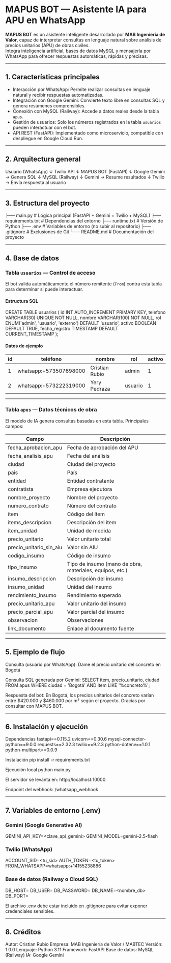 # MAPUS BOT — Asistente IA para APU en WhatsApp

**MAPUS BOT** es un asistente inteligente desarrollado por **MAB Ingeniería de Valor**, capaz de interpretar consultas en lenguaje natural sobre análisis de precios unitarios (APU) de obras civiles.  
Integra inteligencia artificial, bases de datos MySQL y mensajería por WhatsApp para ofrecer respuestas automáticas, rápidas y precisas.

---

## 1. Características principales

- Interacción por WhatsApp: Permite realizar consultas en lenguaje natural y recibir respuestas automatizadas.
- Integración con Google Gemini: Convierte texto libre en consultas SQL y genera resúmenes comprensibles.
- Conexión con MySQL (Railway): Accede a datos reales desde la tabla `apus`.
- Gestión de usuarios: Solo los números registrados en la tabla `usuarios` pueden interactuar con el bot.
- API REST (FastAPI): Implementado como microservicio, compatible con despliegue en Google Cloud Run.

---

## 2. Arquitectura general
Usuario (WhatsApp)
↓
Twilio API
↓
MAPUS BOT (FastAPI)
↓
Google Gemini → Genera SQL
↓
MySQL (Railway)
↓
Gemini → Resume resultados
↓
Twilio → Envía respuesta al usuario

---

## 3. Estructura del proyecto

├── main.py              # Lógica principal (FastAPI + Gemini + Twilio + MySQL)
├── requirements.txt     # Dependencias del entorno
├── runtime.txt          # Versión de Python
├── .env                 # Variables de entorno (no subir al repositorio)
├── .gitignore           # Exclusiones de Git
└── README.md            # Documentación del proyecto

---

## 4. Base de datos

### Tabla `usuarios` — Control de acceso

El bot valida automáticamente el número remitente (`From`) contra esta tabla para determinar si puede interactuar.

#### Estructura SQL
CREATE TABLE usuarios (
  id INT AUTO_INCREMENT PRIMARY KEY,
  telefono VARCHAR(30) UNIQUE NOT NULL,
  nombre VARCHAR(100) NOT NULL,
  rol ENUM('admin', 'usuario', 'externo') DEFAULT 'usuario',
  activo BOOLEAN DEFAULT TRUE,
  fecha_registro TIMESTAMP DEFAULT CURRENT_TIMESTAMP
);

#### Datos de ejemplo

| id | teléfono               | nombre          | rol     | activo |
|----|------------------------|----------------|---------|--------|
| 1  | whatsapp:+573507698000 | Cristian Rubio  | admin   | 1      |
| 2  | whatsapp:+573222319000 | Yery Pedraza    | usuario | 1      |

---

### Tabla `apus` — Datos técnicos de obra

El modelo de IA genera consultas basadas en esta tabla.
Principales campos:

| Campo                   | Descripción                                              |
| ----------------------- | -------------------------------------------------------- |
| fecha_aprobacion_apu    | Fecha de aprobación del APU                              |
| fecha_analisis_apu      | Fecha del análisis                                       |
| ciudad                  | Ciudad del proyecto                                      |
| pais                    | País                                                     |
| entidad                 | Entidad contratante                                      |
| contratista             | Empresa ejecutora                                        |
| nombre_proyecto         | Nombre del proyecto                                      |
| numero_contrato         | Número del contrato                                      |
| item                    | Código del ítem                                          |
| items_descripcion       | Descripción del ítem                                     |
| item_unidad             | Unidad de medida                                         |
| precio_unitario         | Valor unitario total                                     |
| precio_unitario_sin_aiu | Valor sin AIU                                            |
| codigo_insumo           | Código de insumo                                         |
| tipo_insumo             | Tipo de insumo (mano de obra, materiales, equipos, etc.) |
| insumo_descripcion      | Descripción del insumo                                   |
| insumo_unidad           | Unidad del insumo                                        |
| rendimiento_insumo      | Rendimiento esperado                                     |
| precio_unitario_apu     | Valor unitario del insumo                                |
| precio_parcial_apu      | Valor parcial del insumo                                 |
| observacion             | Observaciones                                            |
| link_documento          | Enlace al documento fuente                               |

---

## 5. Ejemplo de flujo

Consulta (usuario por WhatsApp):
Dame el precio unitario del concreto en Bogotá

Consulta SQL generada por Gemini:
SELECT item, precio_unitario, ciudad
FROM apus
WHERE ciudad = 'Bogotá' AND item LIKE '%concreto%';

Respuesta del bot:
En Bogotá, los precios unitarios del concreto varían entre $420.000 y $460.000 por m³ según el proyecto.
Gracias por consultar con MAPUS BOT.

---

## 6. Instalación y ejecución

Dependencias
fastapi==0.115.2
uvicorn==0.30.6
mysql-connector-python==9.0.0
requests==2.32.3
twilio==9.2.3
python-dotenv==1.0.1
python-multipart==0.0.9

Instalación
pip install -r requirements.txt

Ejecución local
python main.py

El servidor se levanta en:
http://localhost:10000

Endpoint del webhook:
/whatsapp_webhook

---

## 7. Variables de entorno (.env)

### Gemini (Google Generative AI)
GEMINI_API_KEY=<clave_api_gemini>
GEMINI_MODEL=gemini-2.5-flash

### Twilio (WhatsApp)
ACCOUNT_SID=<tu_sid>
AUTH_TOKEN=<tu_token>
FROM_WHATSAPP=whatsapp:+14155238886

### Base de datos (Railway o Cloud SQL)
DB_HOST=<host>
DB_USER=<usuario>
DB_PASSWORD=<password>
DB_NAME=<nombre_db>
DB_PORT=<puerto>

El archivo .env debe estar incluido en .gitignore para evitar exponer credenciales sensibles.

---

## 8. Créditos

Autor: Cristian Rubio
Empresa: MAB Ingeniería de Valor / MABTEC
Versión: 1.0.0
Lenguaje: Python 3.11
Framework: FastAPI
Base de datos: MySQL (Railway)
IA: Google Gemini

